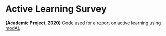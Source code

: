 # Active Learning Survey
**(Academic Project, 2020)**
Code used for a report on active learning using [modAL](https://github.com/modAL-python/modAL)
